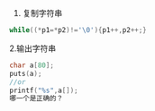 1. 复制字符串
```c++
while((*p1=*p2)!='\0'){p1++,p2++;}
```
2.输出字符串
```c++
char a[80];
puts(a);
//or
printf("%s",a[]);
哪一个是正确的？
```
